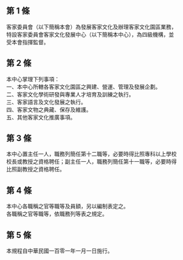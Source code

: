 第 1 條
-------
客家委員會（以下簡稱本會）為發展客家文化及辦理客家文化園區業務，  
特設客家委員會客家文化發展中心（以下簡稱本中心），為四級機構，並  
受本會指揮監督。

第 2 條
-------
本中心掌理下列事項：  
一、本中心所轄各客家文化園區之興建、營運、管理及發展企劃。  
二、客家文化學術研發與專業人才培育及訓練之執行。  
三、客家語言及文化發展之執行。  
四、客家文物之典藏、保存及維護。  
五、其他客家文化推廣事項。

第 3 條
-------
本中心置主任一人，職務列簡任第十二職等，必要時得比照專科以上學校  
校長或教授之資格聘任；副主任一人，職務列簡任第十一職等，必要時得  
比照副教授之資格聘任。

第 4 條
-------
本中心各職稱之官等職等及員額，另以編制表定之。  
各職稱之官等職等，依職務列等表之規定。

第 5 條
-------
本規程自中華民國一百零一年一月一日施行。

